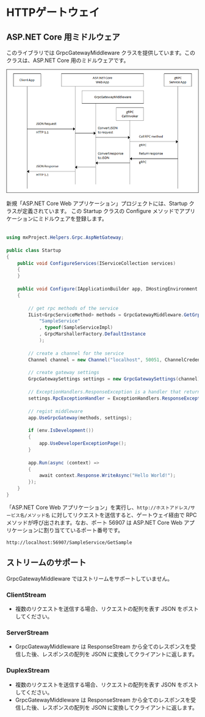 # HTTPゲートウェイ #

## ASP\.NET Core 用ミドルウェア ##

このライブラリでは GrpcGatewayMiddleware クラスを提供しています。このクラスは、ASP\.NET Core 用のミドルウェアです。

![AspNetGateway](/document/image/AspNetGateway.png "AspNetGateway")

新規「ASP\.NET Core Web アプリケーション」プロジェクトには、Startup クラスが定義されています。
この Startup クラスの Configure メソッドでアプリケーションにミドルウェアを登録します。

```csharp

using mxProject.Helpers.Grpc.AspNetGateway;

public class Startup
{
    public void ConfigureServices(IServiceCollection services)
    {
    }

    public void Configure(IApplicationBuilder app, IHostingEnvironment env)
    {

        // get rpc methods of the service
        IList<GrpcServiceMethod> methods = GrpcGatewayMiddleware.GetGrpcMethods(
            "SampleService"
            , typeof(SampleServiceImpl)
            , GrpcMarshallerFactory.DefaultInstance
            );

        // create a channel for the service
        Channel channel = new Channel("localhost", 50051, ChannelCredentials.Insecure);

        // create gateway settings
        GrpcGatewaySettings settings = new GrpcGatewaySettings(channel);

        // ExceptionHandlers.ResponseException is a handler that returns the information of the exception that occurred as a response.
        settings.RpcExceptionHandler = ExceptionHandlers.ResponseException;

        // regist middleware
        app.UseGrpcGateway(methods, settings);

        if (env.IsDevelopment())
        {
            app.UseDeveloperExceptionPage();
        }

        app.Run(async (context) =>
        {
            await context.Response.WriteAsync("Hello World!");
        });
    }
}

```

「ASP\.NET Core Web アプリケーション」を実行し、`http://ホストアドレス/サービス名/メソッド名` に対してリクエストを送信すると、ゲートウェイ経由で RPC メソッドが呼び出されます。なお、ポート 56907 は ASP\.NET Core Web アプリケーションに割り当てているポート番号です。

```
http://localhost:56907/SampleService/GetSample
```

## ストリームのサポート ##

GrpcGatewayMiddleware ではストリームをサポートしていません。

### ClientStream ###

* 複数のリクエストを送信する場合、リクエストの配列を表す JSON をポストしてください。

### ServerStream ###

* GrpcGatewayMiddleware は ResponseStream から全てのレスポンスを受信した後、レスポンスの配列を JSON に変換してクライアントに返します。

### DuplexStream ###

* 複数のリクエストを送信する場合、リクエストの配列を表す JSON をポストしてください。
* GrpcGatewayMiddleware は ResponseStream から全てのレスポンスを受信した後、レスポンスの配列を JSON に変換してクライアントに返します。
